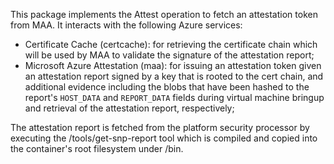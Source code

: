 This package implements the Attest operation to fetch an attestation token from MAA. It interacts with the following Azure services:
- Certificate Cache (certcache): for retrieving the certificate chain which will be used by MAA to validate the signature of the attestation report;
- Microsoft Azure Attestation (maa): for issuing an attestation token given an attestation report signed by a key that is rooted to the cert chain, and additional evidence including the blobs that have been hashed to the report's `HOST_DATA` and `REPORT_DATA` fields during virtual machine bringup and retrieval of the attestation report, respectively;

The attestation report is fetched from the platform security processor by executing the <parent>/tools/get-snp-report tool which is compiled and copied into the container's root filesystem under /bin.

